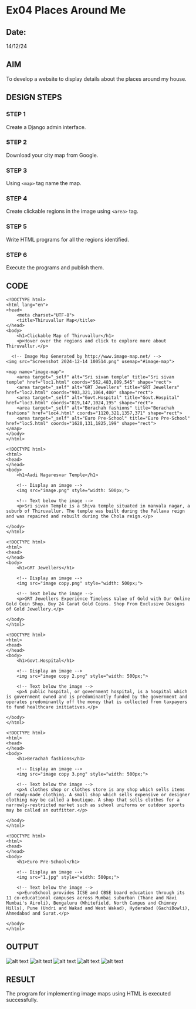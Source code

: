 # Ex04 Places Around Me
## Date: 
14/12/24
## AIM
To develop a website to display details about the places around my house.

## DESIGN STEPS

### STEP 1
Create a Django admin interface.

### STEP 2
Download your city map from Google.

### STEP 3
Using ```<map>``` tag name the map.

### STEP 4
Create clickable regions in the image using ```<area>``` tag.

### STEP 5
Write HTML programs for all the regions identified.

### STEP 6
Execute the programs and publish them.

## CODE
```
<!DOCTYPE html>
<html lang="en">
<head>
    <meta charset="UTF-8">
    <title>Thiruvallur Map</title>
</head>
<body>
    <h1>Clickable Map of Thiruvallur</h1>
    <p>Hover over the regions and click to explore more about Thiruvallur.</p>

  <!-- Image Map Generated by http://www.image-map.net/ -->
<img src="Screenshot 2024-12-14 100514.png" usemap="#image-map">

<map name="image-map">
    <area target="_self" alt="Sri sivan temple" title="Sri sivan temple" href="loc1.html" coords="562,483,809,545" shape="rect">
    <area target="_self" alt="GRT Jewellers" title="GRT Jewellers" href="loc2.html" coords="903,321,1064,400" shape="rect">
    <area target="_self" alt="Govt.Hospital" title="Govt.Hospital" href="loc3.html" coords="819,147,1024,195" shape="rect">
    <area target="_self" alt="Berachah fashions" title="Berachah fashions" href="loc4.html" coords="1120,321,1357,371" shape="rect">
    <area target="_self" alt="Euro Pre-School" title="Euro Pre-School" href="loc5.html" coords="1620,131,1825,199" shape="rect">
</map>
</body>
</html>
```
```
<!DOCTYPE html>
<html>
<head>
</head>
<body>
    <h1>Aadi Nagaresvar Temple</h1>

    <!-- Display an image -->
    <img src="image.png" style="width: 500px;">

    <!-- Text below the image -->
    <p>Sri sivan Temple is a Shiva temple situated in manvala nagar, a suburb of Thiruvallur. The temple was built during the Pallava reign and was repaired and rebuilt during the Chola reign.</p>

</body>
</html>
```
```
<!DOCTYPE html>
<html>
<head>
</head>
<body>
    <h1>GRT Jewellers</h1>

    <!-- Display an image -->
    <img src="image copy.png" style="width: 500px;">

    <!-- Text below the image -->
    <p>GRT Jewellers Experience Timeless Value of Gold with Our Online Gold Coin Shop. Buy 24 Carat Gold Coins. Shop From Exclusive Designs of Gold Jewellery.</p>

</body>
</html>
```
```
<!DOCTYPE html>
<html>
<head>
</head>
<body>
    <h1>Govt.Hospital</h1>

    <!-- Display an image -->
    <img src="image copy 2.png" style="width: 500px;">

    <!-- Text below the image -->
    <p>A public hospital, or government hospital, is a hospital which is government owned and is predominantly funded by the government and operates predominantly off the money that is collected from taxpayers to fund healthcare initiatives.</p>

</body>
</html>
```
```
<!DOCTYPE html>
<html>
<head>
</head>
<body>
    <h1>Berachah fashions</h1>

    <!-- Display an image -->
    <img src="image copy 3.png" style="width: 500px;">

    <!-- Text below the image -->
    <p>A clothes shop or clothes store is any shop which sells items of ready-made clothing. A small shop which sells expensive or designer clothing may be called a boutique. A shop that sells clothes for a narrowly-restricted market such as school uniforms or outdoor sports may be called an outfitter.</p>

</body>
</html>
```
```
<!DOCTYPE html>
<html>
<head>
</head>
<body>
    <h1>Euro Pre-School</h1>

    <!-- Display an image -->
    <img src="1.jpg" style="width: 500px;">

    <!-- Text below the image -->
    <p>EuroSchool provides ICSE and CBSE board education through its 11 co-educational campuses across Mumbai suburban (Thane and Navi Mumbai's Airoli), Bengaluru (Whitefield, North Campus and Chimney Hills), Pune (Undri and Wakad and West Wakad), Hyderabad (GachiBowli), Ahmedabad and Surat.</p>

</body>
</html>
```

## OUTPUT
![alt text](<Screenshot 2024-12-15 222723-1.png>)
![alt text](<Screenshot 2024-12-15 223808-1.png>)
![alt text](<Screenshot 2024-12-15 224011-1.png>)
![alt text](<Screenshot 2024-12-15 224419-1.png>)
![alt text](<Screenshot 2024-12-15 224547-1.png>)


## RESULT
The program for implementing image maps using HTML is executed successfully.
